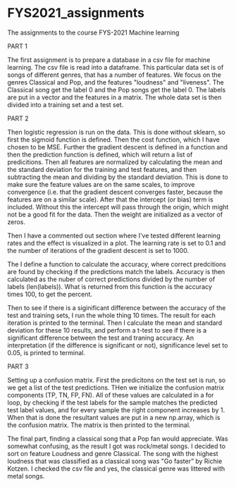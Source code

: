 # FYS2021_assignments
The assignments to the course FYS-2021 Machine learning

PART 1

The first assignment is to prepare a database in a csv file for machine learning. The csv file is read into a dataframe.
This particular data set is of songs of different genres, that has a number of features. We focus on the genres Classical and Pop, and the features "loudness" and "liveness". The Classical song get the label 0 and the Pop songs get the label 0. The labels are put in a vector and the features in a matrix. The whole data set is then divided into a training set and a test set.

PART 2

Then logistic regression is run on the data. This is done without sklearn, so first the sigmoid function is defined. Then the cost function, which I have chosen to be MSE. Further the gradient descent is defined in a function and then the prediction function is defined, which will return a list of predicitions. Then all features are normalized by calculating the mean and the standard deviation for the training and test features, and then subtracting the mean and dividing by the standard deviation. This is done to make sure the feature values are on the same scales, to improve convergence (i.e. that the gradient descent converges faster, because the features are on a similar scale). After that the intercept (or bias) term is included. Without this the intercept will pass through the origin, which might not be a good fit for the data. Then the weight are initialized as a vector of zeros. 

Then I have a commented out section where I've tested different learning rates and the effect is visualized in a plot. The learning rate is set to 0.1 and the number of iterations of the gradient descent is set to 1000.  

The I define a function to calculate the accuracy, where correct predcitions are found by checking if the predictions match the labels. Accuracy is then calculated as the nuber of correct predictions divided by the number of labels (len(labels)). What is returned from this function is the accuracy times 100, to get the percent. 

Then to see if there is a siginificant difference between the accuracy of the test and training sets, I run the whole thing 10 times. The result for each iteration is printed to the terminal. Then I calculate the mean and standard deviation for these 10 results, and perform a t-test to see if there is a significant difference between the test and traning accuracy. An interpretation (if the difference is significant or not), significance level set to 0.05, is printed to terminal. 

PART 3

Setting up a confusion matrix. First the predicitons on the test set is run, so we get a list of the test predictions. THen we initialize the confusion matrix components (TP, TN, FP, FN). All of these values are calculated in a for loop, by checking if the test labels for the sample matches the predicted test label values, and for every sample the right component increases by 1. When that is done the resultant values are put in a new np.array, which is the confusion matrix. The matrix is then printed to the terminal.

The final part, finding a classical song that a Pop fan would appreciate. Was somewhat confusing, as the result I got was rock/metal songs. I decided to sort on feature Loudness and genre Classical. The song with the highest loudness that was classified as a classical song was "Go faster” by Richie Kotzen. I checked the csv file and yes, the classical genre was littered with metal songs. 
